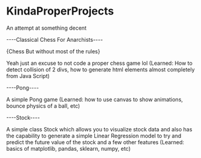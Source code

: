 # KindaProperProjects
An attempt at something decent


----Classical Chess For Anarchists----

 {Chess But without most of the rules}

Yeah just an excuse to not code a proper chess game lol (Learned: How to detect collision of 2 divs, how to generate html elements almost completely from Java Script)


----Pong----

A simple Pong game (Learned: how to use canvas to show animations, bounce physics of a ball, etc)

----Stock----

A simple class Stock which allows you to visualize stock data and also has the capability to generate a simple Linear Regression model to try and predict the future value of the stock and a few other features (Learned: basics of matplotlib, pandas, sklearn, numpy, etc)
